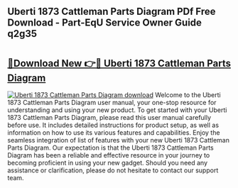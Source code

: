 ## Uberti 1873 Cattleman Parts Diagram PDf Free Download - Part-EqU Service Owner Guide q2g35

# <h2><a href="http://dfpspg.blite.top/?on=Uberti+1873+Cattleman+Parts+Diagram">🔗Download New 👉🔴 Uberti 1873 Cattleman Parts Diagram</a></h2>

[![Uberti 1873 Cattleman Parts Diagram download](https://i.imgur.com/lujVjoI.png)](http://dfpspg.blite.top/?on=Uberti+1873+Cattleman+Parts+Diagram)
Welcome to the Uberti 1873 Cattleman Parts Diagram user manual, your one-stop resource for understanding and using your new product. To get started with your Uberti 1873 Cattleman Parts Diagram, please read this user manual carefully before use. It includes detailed instructions for product setup, as well as information on how to use its various features and capabilities. Enjoy the seamless integration of list of features with your new Uberti 1873 Cattleman Parts Diagram. Our expectation is that the Uberti 1873 Cattleman Parts Diagram has been a reliable and effective resource in your journey to becoming proficient in using your new gadget. Should you need any assistance or clarification, please do not hesitate to contact our support team.
